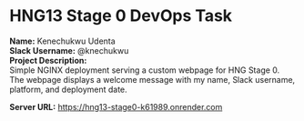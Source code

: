 # HNG13 Stage 0 DevOps Task

**Name:** Kenechukwu Udenta  
**Slack Username:** @knechukwu  
**Project Description:**  
Simple NGINX deployment serving a custom webpage for HNG Stage 0.  
The webpage displays a welcome message with my name, Slack username, platform, and deployment date.  

**Server URL:** https://hng13-stage0-k61989.onrender.com

